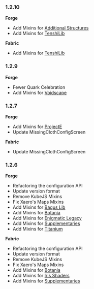 ### 1.2.10

**Forge**

- Add Mixins for [Additional Structures](https://modrinth.com/mod/additional-structures)
- Add Mixins for [TenshiLib](https://github.com/Flemmli97/TenshiLib)

**Fabric**

- Add Mixins for [TenshiLib](https://github.com/Flemmli97/TenshiLib)

### 1.2.9

**Forge**

- Fewer Quark Celebration
- Add Mixins for [Voidscape](https://www.curseforge.com/minecraft/mc-mods/voidscape)

### 1.2.7

**Forge**

- Add Mixins for [ProjectE](https://www.curseforge.com/minecraft/mc-mods/projecte)
- Update MissingClothConfigScreen

**Fabric**

- Update MissingClothConfigScreen

### 1.2.6

**Forge**

- Refactoring the configuration API
- Update version format
- Remove KubeJS Mixins
- Fix Xaero's Maps Mixins
- Add Mixins for [Bagus Lib](https://www.curseforge.com/minecraft/mc-mods/bagus-lib)
- Add Mixins for [Botania](https://www.curseforge.com/minecraft/mc-mods/botania)
- Add Mixins for [Enigmatic Legacy](https://www.curseforge.com/minecraft/mc-mods/enigmatic-legacy)
- Add Mixins for [Supplementaries](https://www.curseforge.com/minecraft/mc-mods/supplementaries)
- Add Mixins for [Titanium](https://www.curseforge.com/minecraft/mc-mods/titanium)

**Fabric**

- Refactoring the configuration API
- Update version format
- Remove KubeJS Mixins
- Fix Xaero's Maps Mixins
- Add Mixins for [Botania](https://www.curseforge.com/minecraft/mc-mods/botania-fabric)
- Add Mixins for [Iris Shaders](https://www.curseforge.com/minecraft/mc-mods/irisshaders)
- Add Mixins for [Supplementaries](https://www.curseforge.com/minecraft/mc-mods/supplementaries)
